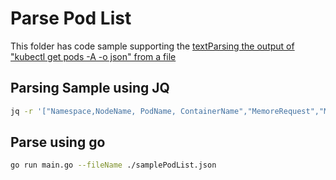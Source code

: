 # Parse Pod List

This folder has code sample supporting the [textParsing the output of "kubectl get pods -A -o json" from a file](https://medium.com/@maninder.bindra/parsing-the-output-of-kubectl-get-pods-a-o-json-from-a-file-81350fa1d757)

## Parsing Sample using JQ

```bash
jq -r '["Namespace,NodeName, PodName, ContainerName","MemoreRequest","MemoryLimit"], (.items[] | [.metadata.namespace , .spec.nodeName , .metadata.name ] + (.spec.containers[] | [.name, .resources.requests.memory, .resources.limits.memory]) ) | @csv' samplePodList.json
```

## Parse using go

```bash
go run main.go --fileName ./samplePodList.json
```
